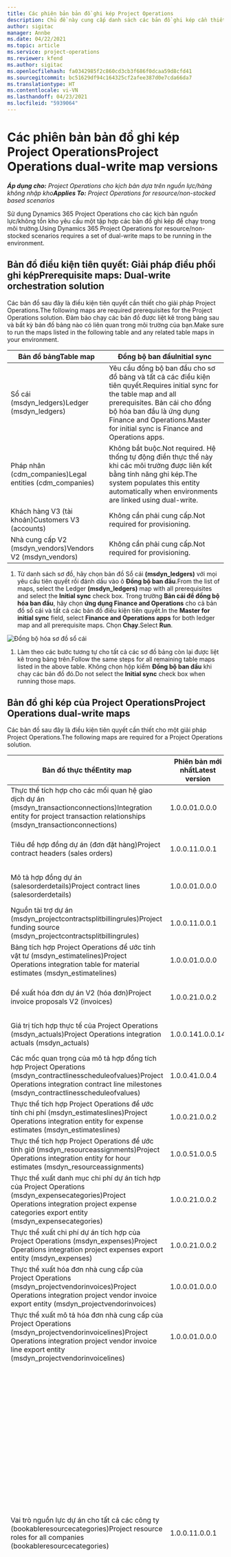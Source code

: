 ```yaml
---
title: Các phiên bản bản đồ ghi kép Project Operations
description: Chủ đề này cung cấp danh sách các bản đồ ghi kép cần thiết cho Dynamics 365 Project Operations.
author: sigitac
manager: Annbe
ms.date: 04/22/2021
ms.topic: article
ms.service: project-operations
ms.reviewer: kfend
ms.author: sigitac
ms.openlocfilehash: fa0342985f2c860cd3cb3f686f0dcaa59d8cfd41
ms.sourcegitcommit: bc51629df94c164325cf2afee387d0e7cda66da7
ms.translationtype: HT
ms.contentlocale: vi-VN
ms.lasthandoff: 04/23/2021
ms.locfileid: "5939064"
---
```

# <a name="project-operations-dual-write-map-versions"></a><span data-ttu-id="346e2-103">Các phiên bản bản đồ ghi kép Project Operations</span><span class="sxs-lookup"><span data-stu-id="346e2-103">Project Operations dual-write map versions</span></span>

<span data-ttu-id="346e2-104">_**Áp dụng cho:** Project Operations cho kịch bản dựa trên nguồn lực/hàng không nhập kho_</span><span class="sxs-lookup"><span data-stu-id="346e2-104">_**Applies To:** Project Operations for resource/non-stocked based scenarios_</span></span>

<span data-ttu-id="346e2-105">Sử dụng Dynamics 365 Project Operations cho các kịch bản nguồn lực/không tồn kho yêu cầu một tập hợp các bản đồ ghi kép để chạy trong môi trường.</span><span class="sxs-lookup"><span data-stu-id="346e2-105">Using Dynamics 365 Project Operations for resource/non-stocked scenarios requires a set of dual-write maps to be running in the environment.</span></span> 

## <a name="prerequisite-maps-dual-write-orchestration-solution"></a><span data-ttu-id="346e2-106">Bản đồ điều kiện tiên quyết: Giải pháp điều phối ghi kép</span><span class="sxs-lookup"><span data-stu-id="346e2-106">Prerequisite maps: Dual-write orchestration solution</span></span>

<span data-ttu-id="346e2-107">Các bản đồ sau đây là điều kiện tiên quyết cần thiết cho giải pháp Project Operations.</span><span class="sxs-lookup"><span data-stu-id="346e2-107">The following maps are required prerequisites for the Project Operations solution.</span></span> <span data-ttu-id="346e2-108">Đảm bảo chạy các bản đồ được liệt kê trong bảng sau và bất kỳ bản đồ bảng nào có liên quan trong môi trường của bạn.</span><span class="sxs-lookup"><span data-stu-id="346e2-108">Make sure to run the maps listed in the following table and any related table maps in your environment.</span></span>

| <span data-ttu-id="346e2-109">Bản đồ bảng</span><span class="sxs-lookup"><span data-stu-id="346e2-109">Table map</span></span> | <span data-ttu-id="346e2-110">Đồng bộ ban đầu</span><span class="sxs-lookup"><span data-stu-id="346e2-110">Initial sync</span></span> |
| --- | --- |
| <span data-ttu-id="346e2-111">Sổ cái (msdyn_ledgers)</span><span class="sxs-lookup"><span data-stu-id="346e2-111">Ledger (msdyn_ledgers)</span></span> | <span data-ttu-id="346e2-112">Yêu cầu đồng bộ ban đầu cho sơ đồ bảng và tất cả các điều kiện tiên quyết.</span><span class="sxs-lookup"><span data-stu-id="346e2-112">Requires initial sync for the table map and all prerequisites.</span></span> <span data-ttu-id="346e2-113">Bản cái cho đồng bộ hóa ban đầu là ứng dụng Finance and Operations.</span><span class="sxs-lookup"><span data-stu-id="346e2-113">Master for initial sync is Finance and Operations apps.</span></span> |
| <span data-ttu-id="346e2-114">Pháp nhân (cdm_companies)</span><span class="sxs-lookup"><span data-stu-id="346e2-114">Legal entities (cdm_companies)</span></span> | <span data-ttu-id="346e2-115">Không bắt buộc.</span><span class="sxs-lookup"><span data-stu-id="346e2-115">Not required.</span></span> <span data-ttu-id="346e2-116">Hệ thống tự động điền thực thể này khi các môi trường được liên kết bằng tính năng ghi kép.</span><span class="sxs-lookup"><span data-stu-id="346e2-116">The system populates this entity automatically when environments are linked using dual-write.</span></span> |
| <span data-ttu-id="346e2-117">Khách hàng V3 (tài khoản)</span><span class="sxs-lookup"><span data-stu-id="346e2-117">Customers V3 (accounts)</span></span> | <span data-ttu-id="346e2-118">Không cần phải cung cấp.</span><span class="sxs-lookup"><span data-stu-id="346e2-118">Not required for provisioning.</span></span> |
| <span data-ttu-id="346e2-119">Nhà cung cấp V2 (msdyn_vendors)</span><span class="sxs-lookup"><span data-stu-id="346e2-119">Vendors V2 (msdyn_vendors)</span></span> | <span data-ttu-id="346e2-120">Không cần phải cung cấp.</span><span class="sxs-lookup"><span data-stu-id="346e2-120">Not required for provisioning.</span></span> |

1. <span data-ttu-id="346e2-121">Từ danh sách sơ đồ, hãy chọn bản đồ Sổ cái **(msdyn\_ledgers)** với mọi yêu cầu tiên quyết rồi đánh dấu vào ô **Đồng bộ ban đầu**.</span><span class="sxs-lookup"><span data-stu-id="346e2-121">From the list of maps, select the Ledger **(msdyn\_ledgers)** map with all prerequisites and select the **Initial sync** check box.</span></span> <span data-ttu-id="346e2-122">Trong trường **Bản cái để đồng bộ hóa ban đầu**, hãy chọn **ứng dụng Finance and Operations** cho cả bản đồ sổ cái và tất cả các bản đồ điều kiện tiên quyết.</span><span class="sxs-lookup"><span data-stu-id="346e2-122">In the **Master for initial sync** field, select **Finance and Operations apps** for both ledger map and all prerequisite maps.</span></span> <span data-ttu-id="346e2-123">Chọn **Chạy**.</span><span class="sxs-lookup"><span data-stu-id="346e2-123">Select **Run**.</span></span>

![Đồng bộ hóa sơ đồ sổ cái](media/DW6.png)

1. <span data-ttu-id="346e2-125">Làm theo các bước tương tự cho tất cả các sơ đồ bảng còn lại được liệt kê trong bảng trên.</span><span class="sxs-lookup"><span data-stu-id="346e2-125">Follow the same steps for all remaining table maps listed in the above table.</span></span> <span data-ttu-id="346e2-126">Không chọn hộp kiểm **Đồng bộ ban đầu** khi chạy các bản đồ đó.</span><span class="sxs-lookup"><span data-stu-id="346e2-126">Do not select the **Initial sync** check box when running those maps.</span></span>

## <a name="project-operations-dual-write-maps"></a><span data-ttu-id="346e2-127">Bản đồ ghi kép của Project Operations</span><span class="sxs-lookup"><span data-stu-id="346e2-127">Project Operations dual-write maps</span></span>

<span data-ttu-id="346e2-128">Các bản đồ sau đây là điều kiện tiên quyết cần thiết cho một giải pháp Project Operations.</span><span class="sxs-lookup"><span data-stu-id="346e2-128">The following maps are required for a Project Operations solution.</span></span>

| <span data-ttu-id="346e2-129">**Bản đồ thực thể**</span><span class="sxs-lookup"><span data-stu-id="346e2-129">**Entity map**</span></span> | <span data-ttu-id="346e2-130">**Phiên bản mới nhất**</span><span class="sxs-lookup"><span data-stu-id="346e2-130">**Latest version**</span></span> | <span data-ttu-id="346e2-131">**Đồng bộ ban đầu**</span><span class="sxs-lookup"><span data-stu-id="346e2-131">**Initial sync**</span></span> |
| --- | --- | --- |
| <span data-ttu-id="346e2-132">Thực thể tích hợp cho các mối quan hệ giao dịch dự án (msdyn\_transactionconnections)</span><span class="sxs-lookup"><span data-stu-id="346e2-132">Integration entity for project transaction relationships (msdyn\_transactionconnections)</span></span> | <span data-ttu-id="346e2-133">1.0.0.0</span><span class="sxs-lookup"><span data-stu-id="346e2-133">1.0.0.0</span></span> | <span data-ttu-id="346e2-134">Không cần phải cung cấp.</span><span class="sxs-lookup"><span data-stu-id="346e2-134">Not required for provisioning.</span></span> |
| <span data-ttu-id="346e2-135">Tiêu đề hợp đồng dự án (đơn đặt hàng)</span><span class="sxs-lookup"><span data-stu-id="346e2-135">Project contract headers (sales orders)</span></span> | <span data-ttu-id="346e2-136">1.0.0.1</span><span class="sxs-lookup"><span data-stu-id="346e2-136">1.0.0.1</span></span> | <span data-ttu-id="346e2-137">Không cần phải cung cấp.</span><span class="sxs-lookup"><span data-stu-id="346e2-137">Not required for provisioning.</span></span> |
| <span data-ttu-id="346e2-138">Mô tả hợp đồng dự án (salesorderdetails)</span><span class="sxs-lookup"><span data-stu-id="346e2-138">Project contract lines (salesorderdetails)</span></span> | <span data-ttu-id="346e2-139">1.0.0.0</span><span class="sxs-lookup"><span data-stu-id="346e2-139">1.0.0.0</span></span> | <span data-ttu-id="346e2-140">Không cần phải cung cấp.</span><span class="sxs-lookup"><span data-stu-id="346e2-140">Not required for provisioning.</span></span> |
| <span data-ttu-id="346e2-141">Nguồn tài trợ dự án (msdyn_projectcontractsplitbillingrules)</span><span class="sxs-lookup"><span data-stu-id="346e2-141">Project funding source (msdyn_projectcontractsplitbillingrules)</span></span> | <span data-ttu-id="346e2-142">1.0.0.1</span><span class="sxs-lookup"><span data-stu-id="346e2-142">1.0.0.1</span></span> | <span data-ttu-id="346e2-143">Không cần phải cung cấp.</span><span class="sxs-lookup"><span data-stu-id="346e2-143">Not required for provisioning.</span></span> |
| <span data-ttu-id="346e2-144">Bảng tích hợp Project Operations để ước tính vật tư (msdyn\_estimatelines)</span><span class="sxs-lookup"><span data-stu-id="346e2-144">Project Operations integration table for material estimates (msdyn\_estimatelines)</span></span> | <span data-ttu-id="346e2-145">1.0.0.0</span><span class="sxs-lookup"><span data-stu-id="346e2-145">1.0.0.0</span></span> | <span data-ttu-id="346e2-146">Không cần phải cung cấp.</span><span class="sxs-lookup"><span data-stu-id="346e2-146">Not required for provisioning.</span></span> |
| <span data-ttu-id="346e2-147">Đề xuất hóa đơn dự án V2 (hóa đơn)</span><span class="sxs-lookup"><span data-stu-id="346e2-147">Project invoice proposals V2 (invoices)</span></span> | <span data-ttu-id="346e2-148">1.0.0.2</span><span class="sxs-lookup"><span data-stu-id="346e2-148">1.0.0.2</span></span> | <span data-ttu-id="346e2-149">Không cần phải cung cấp.</span><span class="sxs-lookup"><span data-stu-id="346e2-149">Not required for provisioning.</span></span> |
| <span data-ttu-id="346e2-150">Giá trị tích hợp thực tế của Project Operations (msdyn_actuals)</span><span class="sxs-lookup"><span data-stu-id="346e2-150">Project Operations integration actuals (msdyn_actuals)</span></span> | <span data-ttu-id="346e2-151">1.0.0.14</span><span class="sxs-lookup"><span data-stu-id="346e2-151">1.0.0.14</span></span> | <span data-ttu-id="346e2-152">Không cần phải cung cấp.</span><span class="sxs-lookup"><span data-stu-id="346e2-152">Not required for provisioning.</span></span> |
| <span data-ttu-id="346e2-153">Các mốc quan trọng của mô tả hợp đồng tích hợp Project Operations (msdyn_contractlinesscheduleofvalues)</span><span class="sxs-lookup"><span data-stu-id="346e2-153">Project Operations integration contract line milestones (msdyn_contractlinesscheduleofvalues)</span></span> | <span data-ttu-id="346e2-154">1.0.0.4</span><span class="sxs-lookup"><span data-stu-id="346e2-154">1.0.0.4</span></span> | <span data-ttu-id="346e2-155">Không cần phải cung cấp.</span><span class="sxs-lookup"><span data-stu-id="346e2-155">Not required for provisioning.</span></span> |
| <span data-ttu-id="346e2-156">Thực thể tích hợp Project Operations để ước tính chi phí (msdyn_estimateslines)</span><span class="sxs-lookup"><span data-stu-id="346e2-156">Project Operations integration entity for expense estimates (msdyn_estimateslines)</span></span> | <span data-ttu-id="346e2-157">1.0.0.2</span><span class="sxs-lookup"><span data-stu-id="346e2-157">1.0.0.2</span></span> | <span data-ttu-id="346e2-158">Không cần phải cung cấp.</span><span class="sxs-lookup"><span data-stu-id="346e2-158">Not required for provisioning.</span></span> |
| <span data-ttu-id="346e2-159">Thực thể tích hợp Project Operations để ước tính giờ (msdyn_resourceassignments)</span><span class="sxs-lookup"><span data-stu-id="346e2-159">Project Operations integration entity for hour estimates (msdyn_resourceassignments)</span></span> | <span data-ttu-id="346e2-160">1.0.0.5</span><span class="sxs-lookup"><span data-stu-id="346e2-160">1.0.0.5</span></span> | <span data-ttu-id="346e2-161">Không cần phải cung cấp.</span><span class="sxs-lookup"><span data-stu-id="346e2-161">Not required for provisioning.</span></span> |
| <span data-ttu-id="346e2-162">Thực thể xuất danh mục chi phí dự án tích hợp của Project Operations (msdyn_expensecategories)</span><span class="sxs-lookup"><span data-stu-id="346e2-162">Project Operations integration project expense categories export entity (msdyn_expensecategories)</span></span> | <span data-ttu-id="346e2-163">1.0.0.2</span><span class="sxs-lookup"><span data-stu-id="346e2-163">1.0.0.2</span></span> | <span data-ttu-id="346e2-164">Không cần phải cung cấp.</span><span class="sxs-lookup"><span data-stu-id="346e2-164">Not required for provisioning.</span></span> |
| <span data-ttu-id="346e2-165">Thực thể xuất chi phí dự án tích hợp của Project Operations (msdyn_expenses)</span><span class="sxs-lookup"><span data-stu-id="346e2-165">Project Operations integration project expenses export entity (msdyn_expenses)</span></span> | <span data-ttu-id="346e2-166">1.0.0.2</span><span class="sxs-lookup"><span data-stu-id="346e2-166">1.0.0.2</span></span> | <span data-ttu-id="346e2-167">Không cần phải cung cấp.</span><span class="sxs-lookup"><span data-stu-id="346e2-167">Not required for provisioning.</span></span> |
| <span data-ttu-id="346e2-168">Thực thể xuất hóa đơn nhà cung cấp của Project Operations (msdyn_projectvendorinvoices)</span><span class="sxs-lookup"><span data-stu-id="346e2-168">Project Operations integration project vendor invoice export entity (msdyn_projectvendorinvoices)</span></span> | <span data-ttu-id="346e2-169">1.0.0.0</span><span class="sxs-lookup"><span data-stu-id="346e2-169">1.0.0.0</span></span> | <span data-ttu-id="346e2-170">Không cần phải cung cấp.</span><span class="sxs-lookup"><span data-stu-id="346e2-170">Not required for provisioning.</span></span> |
| <span data-ttu-id="346e2-171">Thực thể xuất mô tả hóa đơn nhà cung cấp của Project Operations (msdyn_projectvendorinvoicelines)</span><span class="sxs-lookup"><span data-stu-id="346e2-171">Project Operations integration project vendor invoice line export entity (msdyn_projectvendorinvoicelines)</span></span> | <span data-ttu-id="346e2-172">1.0.0.0</span><span class="sxs-lookup"><span data-stu-id="346e2-172">1.0.0.0</span></span> | <span data-ttu-id="346e2-173">Không cần phải cung cấp.</span><span class="sxs-lookup"><span data-stu-id="346e2-173">Not required for provisioning.</span></span> |
| <span data-ttu-id="346e2-174">Vai trò nguồn lực dự án cho tất cả các công ty (bookableresourcecategories)</span><span class="sxs-lookup"><span data-stu-id="346e2-174">Project resource roles for all companies (bookableresourcecategories)</span></span> | <span data-ttu-id="346e2-175">1.0.0.1</span><span class="sxs-lookup"><span data-stu-id="346e2-175">1.0.0.1</span></span> | <span data-ttu-id="346e2-176">Yêu cầu đồng bộ hóa ban đầu cho sơ đồ bảng để đồng bộ hóa vai trò nguồn lực của Người quản lý dự án và thành viên Nhóm được điền trong môi trường Dynamics 365 Dataverse trong quá trình cung cấp.</span><span class="sxs-lookup"><span data-stu-id="346e2-176">Requires an initial sync for the table map to synchronize the Project Manager and Team member resource roles that are populated in the Dynamics 365 Dataverse environment during provisioning.</span></span> <span data-ttu-id="346e2-177">Dataverse là nguồn chính cho quá trình đồng bộ hóa ban đầu.</span><span class="sxs-lookup"><span data-stu-id="346e2-177">Dataverse is the main source for the initial synchronization.</span></span> |
| <span data-ttu-id="346e2-178">Nhiệm vụ dự án (msdyn_projecttasks)</span><span class="sxs-lookup"><span data-stu-id="346e2-178">Project tasks (msdyn_projecttasks)</span></span> | <span data-ttu-id="346e2-179">1.0.0.4</span><span class="sxs-lookup"><span data-stu-id="346e2-179">1.0.0.4</span></span> | <span data-ttu-id="346e2-180">Không cần phải cung cấp.</span><span class="sxs-lookup"><span data-stu-id="346e2-180">Not required for provisioning.</span></span> |
| <span data-ttu-id="346e2-181">Danh mục giao dịch dự án (msdyn_transactioncategories)</span><span class="sxs-lookup"><span data-stu-id="346e2-181">Project transaction categories (msdyn_transactioncategories)</span></span> | <span data-ttu-id="346e2-182">1.0.0.0</span><span class="sxs-lookup"><span data-stu-id="346e2-182">1.0.0.0</span></span> | <span data-ttu-id="346e2-183">Không cần phải cung cấp.</span><span class="sxs-lookup"><span data-stu-id="346e2-183">Not required for provisioning.</span></span> |
| <span data-ttu-id="346e2-184">Dự án V2 (msdyn_projects)</span><span class="sxs-lookup"><span data-stu-id="346e2-184">Projects V2 (msdyn_projects)</span></span> | <span data-ttu-id="346e2-185">1.0.0.1</span><span class="sxs-lookup"><span data-stu-id="346e2-185">1.0.0.1</span></span> | <span data-ttu-id="346e2-186">Không cần phải cung cấp.</span><span class="sxs-lookup"><span data-stu-id="346e2-186">Not required for provisioning.</span></span> |

<span data-ttu-id="346e2-187">Hoàn thành các bước sau để chạy các bản đồ được liệt kê.</span><span class="sxs-lookup"><span data-stu-id="346e2-187">Complete the following steps to run the listed maps.</span></span>

1. <span data-ttu-id="346e2-188">Bật các vai trò nguồn lực Dự án cho bản đồ bảng **tất cả các công ty (bookableresourcecategories)** vì bản đồ này yêu cầu đồng bộ ban đầu. Trong trường **Bản cái cho đồng bộ hóa ban đầu**, hãy chọn **Common data service**.</span><span class="sxs-lookup"><span data-stu-id="346e2-188">Enable the Project resource roles for **all companies (bookableresourcecategories)** table map as this map requires the initial sync. In the **Master for initial sync** field, select **Common data service**.</span></span> 

 ![Đồng bộ hóa bản đồ vai trò nguồn lực](media/6ResourceInitialSync.jpg)

 <span data-ttu-id="346e2-190">Chờ đến khi trạng thái của bản đồ là **Đang chạy** trước khi bạn chuyển sang bước tiếp theo.</span><span class="sxs-lookup"><span data-stu-id="346e2-190">Wait until the status of the map is **Running** before you move to the next step.</span></span>

2. <span data-ttu-id="346e2-191">Chọn tất cả các bản đồ cần thiết còn lại.</span><span class="sxs-lookup"><span data-stu-id="346e2-191">Select all of the remaining required maps.</span></span> <span data-ttu-id="346e2-192">Bạn có thể lọc bản đồ trong danh sách bản đồ ghi kép bằng cách sử dụng từ khóa **Dự án** trong thanh tìm kiếm ở góc trên bên phải.</span><span class="sxs-lookup"><span data-stu-id="346e2-192">You can filter them in the dual-write map list using the keyword, **Project** in search in the upper-right corner.</span></span> <span data-ttu-id="346e2-193">Bạn có thể chọn nhiều bản đồ rồi chạy.</span><span class="sxs-lookup"><span data-stu-id="346e2-193">You can multi-select all maps and then run.</span></span> <span data-ttu-id="346e2-194">Để biết thêm thông tin, hãy xem [Quản lý nhiều bản đồ bảng](/dynamics365/fin-ops-core/dev-itpro/data-entities/dual-write/multiple-entity-maps).</span><span class="sxs-lookup"><span data-stu-id="346e2-194">For more information, see [Manage multiple table maps](/dynamics365/fin-ops-core/dev-itpro/data-entities/dual-write/multiple-entity-maps).</span></span> <span data-ttu-id="346e2-195">Đảm bảo kích hoạt và chạy các bản đồ thực thể liên quan.</span><span class="sxs-lookup"><span data-stu-id="346e2-195">Make sure to also enable and run related entity maps.</span></span>

### <a name="project-operations-dual-write-map-versions"></a><span data-ttu-id="346e2-196">Các phiên bản bản đồ ghi kép Project Operations</span><span class="sxs-lookup"><span data-stu-id="346e2-196">Project Operations dual-write map versions</span></span>

<span data-ttu-id="346e2-197">Luôn chạy phiên bản bản đồ mới nhất trong môi trường của bạn.</span><span class="sxs-lookup"><span data-stu-id="346e2-197">Always run the latest version of the map in your environment.</span></span> <span data-ttu-id="346e2-198">Một số tính năng và chức năng nhất định có thể không hoạt động chính xác nếu tồn tại bất kỳ điều kiện nào sau đây:</span><span class="sxs-lookup"><span data-stu-id="346e2-198">Certain features and capabilities might not work correctly if any of the following conditions exist:</span></span>

- <span data-ttu-id="346e2-199">Bản đồ chưa được kích hoạt.</span><span class="sxs-lookup"><span data-stu-id="346e2-199">A map isn't activated.</span></span>
- <span data-ttu-id="346e2-200">Phiên bản mới nhất của bản đồ chưa được kích hoạt.</span><span class="sxs-lookup"><span data-stu-id="346e2-200">The latest version of the map isn't activated.</span></span> 
- <span data-ttu-id="346e2-201">Bản đồ bảng có liên quan không được kích hoạt.</span><span class="sxs-lookup"><span data-stu-id="346e2-201">Related table maps aren't activated.</span></span>

<span data-ttu-id="346e2-202">Bạn có thể xem phiên bản hiện hoạt của bản đồ trong cột **Phiên bản** trên trang **Ghi kép**.</span><span class="sxs-lookup"><span data-stu-id="346e2-202">You can view the active version of the map in the **Version** column on the **Dual-write** page.</span></span> <span data-ttu-id="346e2-203">Bạn có thể kích hoạt phiên bản mới của bản đồ bằng cách chọn **Phiên bản bản đồ bảng**, chọn phiên bản mới nhất rồi lưu phiên bản đã chọn.</span><span class="sxs-lookup"><span data-stu-id="346e2-203">You can activate a new version of the map by selecting **Table map versions**, selecting the latest version, and then saving the selected version.</span></span> <span data-ttu-id="346e2-204">Nếu đã tùy chỉnh sơ đồ bảng có sẵn, bạn sẽ cần áp dụng lại các thay đổi.</span><span class="sxs-lookup"><span data-stu-id="346e2-204">If you have customized an out-of-the-box table map, you will need reapply the changes.</span></span> <span data-ttu-id="346e2-205">Để biết thêm thông tin, hãy xem [Quản lý vòng đời áp dụng](/dynamics365/fin-ops-core/dev-itpro/data-entities/dual-write/app-lifecycle-management).</span><span class="sxs-lookup"><span data-stu-id="346e2-205">For more information, see [Application lifecycle management](/dynamics365/fin-ops-core/dev-itpro/data-entities/dual-write/app-lifecycle-management).</span></span>
